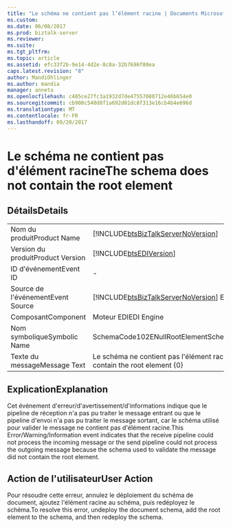 ```yaml
---
title: "Le schéma ne contient pas l’élément racine | Documents Microsoft"
ms.custom: 
ms.date: 06/08/2017
ms.prod: biztalk-server
ms.reviewer: 
ms.suite: 
ms.tgt_pltfrm: 
ms.topic: article
ms.assetid: efc33f2b-9e14-4d2e-8c8a-32b7696f80ea
caps.latest.revision: "8"
author: MandiOhlinger
ms.author: mandia
manager: anneta
ms.openlocfilehash: c485ce27fc3a1932d7de47557080712e46b654e0
ms.sourcegitcommit: cb908c540d8f1a692d01dc8f313e16cb4b4e696d
ms.translationtype: MT
ms.contentlocale: fr-FR
ms.lasthandoff: 09/20/2017
---
```

# <a name="the-schema-does-not-contain-the-root-element"></a><span data-ttu-id="d298f-102">Le schéma ne contient pas d'élément racine</span><span class="sxs-lookup"><span data-stu-id="d298f-102">The schema does not contain the root element</span></span>
## <a name="details"></a><span data-ttu-id="d298f-103">Détails</span><span class="sxs-lookup"><span data-stu-id="d298f-103">Details</span></span>  
  
|||  
|-|-|  
|<span data-ttu-id="d298f-104">Nom du produit</span><span class="sxs-lookup"><span data-stu-id="d298f-104">Product Name</span></span>|[!INCLUDE[btsBizTalkServerNoVersion](../includes/btsbiztalkservernoversion-md.md)]|  
|<span data-ttu-id="d298f-105">Version du produit</span><span class="sxs-lookup"><span data-stu-id="d298f-105">Product Version</span></span>|[!INCLUDE[btsEDIVersion](../includes/btsediversion-md.md)]|  
|<span data-ttu-id="d298f-106">ID d'événement</span><span class="sxs-lookup"><span data-stu-id="d298f-106">Event ID</span></span>|-|  
|<span data-ttu-id="d298f-107">Source de l'événement</span><span class="sxs-lookup"><span data-stu-id="d298f-107">Event Source</span></span>|[!INCLUDE[btsBizTalkServerNoVersion](../includes/btsbiztalkservernoversion-md.md)]<span data-ttu-id="d298f-108"> EDI</span><span class="sxs-lookup"><span data-stu-id="d298f-108"> EDI</span></span>|  
|<span data-ttu-id="d298f-109">Composant</span><span class="sxs-lookup"><span data-stu-id="d298f-109">Component</span></span>|<span data-ttu-id="d298f-110">Moteur EDI</span><span class="sxs-lookup"><span data-stu-id="d298f-110">EDI Engine</span></span>|  
|<span data-ttu-id="d298f-111">Nom symbolique</span><span class="sxs-lookup"><span data-stu-id="d298f-111">Symbolic Name</span></span>|<span data-ttu-id="d298f-112">SchemaCode102ENullRootElement</span><span class="sxs-lookup"><span data-stu-id="d298f-112">SchemaCode102ENullRootElement</span></span>|  
|<span data-ttu-id="d298f-113">Texte du message</span><span class="sxs-lookup"><span data-stu-id="d298f-113">Message Text</span></span>|<span data-ttu-id="d298f-114">Le schéma ne contient pas l'élément racine {0}</span><span class="sxs-lookup"><span data-stu-id="d298f-114">The schema does not contain the root element {0}</span></span>|  
  
## <a name="explanation"></a><span data-ttu-id="d298f-115">Explication</span><span class="sxs-lookup"><span data-stu-id="d298f-115">Explanation</span></span>  
 <span data-ttu-id="d298f-116">Cet événement d'erreur/d'avertissement/d'informations indique que le pipeline de réception n'a pas pu traiter le message entrant ou que le pipeline d'envoi n'a pas pu traiter le message sortant, car le schéma utilisé pour valider le message ne contient pas d'élément racine.</span><span class="sxs-lookup"><span data-stu-id="d298f-116">This Error/Warning/Information event indicates that the receive pipeline could not process the incoming message or the send pipeline could not process the outgoing message because the schema used to validate the message did not contain the root element.</span></span>  
  
## <a name="user-action"></a><span data-ttu-id="d298f-117">Action de l'utilisateur</span><span class="sxs-lookup"><span data-stu-id="d298f-117">User Action</span></span>  
 <span data-ttu-id="d298f-118">Pour résoudre cette erreur, annulez le déploiement du schéma de document, ajoutez l'élément racine au schéma, puis redéployez le schéma.</span><span class="sxs-lookup"><span data-stu-id="d298f-118">To resolve this error, undeploy the document schema, add the root element to the schema, and then redeploy the schema.</span></span>